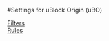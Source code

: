 #Settings for uBlock Origin (uBO)

[Filters](https://kiwig3.github.io/uConfig/uBO-Filters.txt)<br>
[Rules](https://kiwig3.github.io/uConfig/uBO-Rules.txt)

